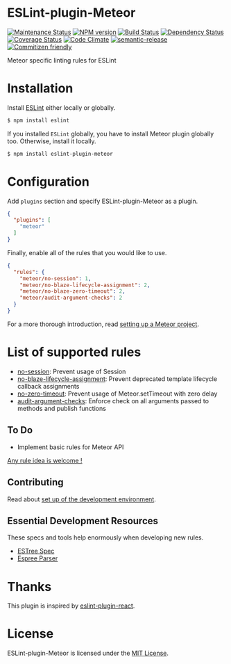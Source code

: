 ESLint-plugin-Meteor
===================

[![Maintenance Status][status-image]][status-url]
[![NPM version][npm-image]][npm-url]
[![Build Status][travis-image]][travis-url]
[![Dependency Status][deps-image]][deps-url]
[![Coverage Status][coverage-image]][coverage-url]
[![Code Climate][climate-image]][climate-url]
[![semantic-release][semantic-release-image]](semantic-release)
[![Commitizen friendly][commitizen-image]](commitizen)


Meteor specific linting rules for ESLint

# Installation

Install [ESLint](https://www.github.com/eslint/eslint) either locally or globally.

```sh
$ npm install eslint
```

If you installed `ESLint` globally, you have to install Meteor plugin globally too. Otherwise, install it locally.

```sh
$ npm install eslint-plugin-meteor
```

# Configuration

Add `plugins` section and specify ESLint-plugin-Meteor as a plugin.

```json
{
  "plugins": [
    "meteor"
  ]
}
```


Finally, enable all of the rules that you would like to use.

```json
{
  "rules": {
    "meteor/no-session": 1,
    "meteor/no-blaze-lifecycle-assignment": 2,
    "meteor/no-blaze-zero-timeout": 2,
    "meteor/audit-argument-checks": 2
  }
}
```

For a more thorough introduction, read [setting up a Meteor project](docs/SETUP_METEOR_PROJECT.md).

# List of supported rules

* [no-session](docs/rules/no-session.md): Prevent usage of Session
* [no-blaze-lifecycle-assignment](docs/rules/no-blaze-lifecycle-assignment.md): Prevent deprecated template lifecycle callback assignments
* [no-zero-timeout](docs/rules/no-zero-timeout.md): Prevent usage of Meteor.setTimeout with zero delay
* [audit-argument-checks](docs/rules/audit-argument-checks.md): Enforce check on all arguments passed to methods and publish functions

## To Do

* Implement basic rules for Meteor API

[Any rule idea is welcome !](https://github.com/dferber90/eslint-plugin-meteor/issues)

## Contributing

Read about [set up of the development environment](docs/SETUP_DEVELOPMENT.md).

## Essential Development Resources

These specs and tools help enormously when developing new rules.
* [ESTree Spec](https://github.com/estree/estree/blob/master/spec.md)
* [Espree Parser](http://eslint.org/parser/)


# Thanks

This plugin is inspired by [eslint-plugin-react](https://github.com/yannickcr/eslint-plugin-react).

# License

ESLint-plugin-Meteor is licensed under the [MIT License](http://www.opensource.org/licenses/mit-license.php).


[npm-url]: https://npmjs.org/package/eslint-plugin-meteor
[npm-image]: http://img.shields.io/npm/v/eslint-plugin-meteor.svg?style=flat-square

[travis-url]: https://travis-ci.org/dferber90/eslint-plugin-meteor
[travis-image]: http://img.shields.io/travis/dferber90/eslint-plugin-meteor/master.svg?style=flat-square

[deps-url]: https://david-dm.org/dferber90/eslint-plugin-meteor
[deps-image]: https://img.shields.io/david/dev/dferber90/eslint-plugin-meteor.svg?style=flat-square

[coverage-url]: https://coveralls.io/github/dferber90/eslint-plugin-meteor?branch=master
[coverage-image]: http://img.shields.io/coveralls/dferber90/eslint-plugin-meteor/master.svg?style=flat-square

[climate-url]: https://codeclimate.com/github/dferber90/eslint-plugin-meteor
[climate-image]: http://img.shields.io/codeclimate/github/dferber90/eslint-plugin-meteor.svg?style=flat-square

[status-url]: https://github.com/dferber90/eslint-plugin-meteor/pulse
[status-image]: http://img.shields.io/badge/status-maintained-brightgreen.svg?style=flat-square

[semantic-release-image]: https://img.shields.io/badge/%20%20%F0%9F%93%A6%F0%9F%9A%80-semantic--release-e10079.svg
[semantic-release]: https://github.com/semantic-release/semantic-release

[commitizen-image]: https://img.shields.io/badge/commitizen-friendly-brightgreen.svg
[commitizen]: http://commitizen.github.io/cz-cli/
